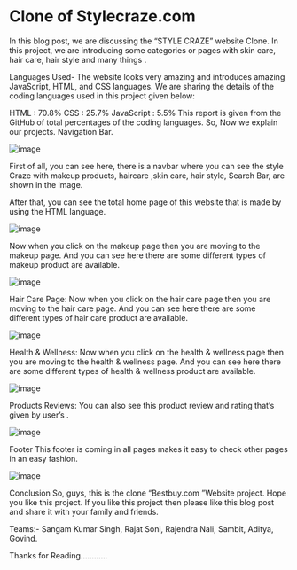 # Clone of Stylecraze.com


In this blog post, we are discussing the “STYLE CRAZE” website Clone. In this project, we are introducing
some categories or pages with skin care, hair care, hair style and many things .

Languages Used-
The website looks very amazing and introduces amazing JavaScript, HTML, and CSS languages. We are sharing the 
details of the coding languages used in this project given below:

HTML : 70.8%
CSS : 25.7%
JavaScript : 5.5%
This report is given from the GitHub of total percentages of the coding languages. So, Now we explain our projects.
Navigation Bar.

![image](https://user-images.githubusercontent.com/99814514/170682589-c939bc8e-142c-484f-91ec-356bce5380c1.png)


First of all, you can see here, there is a navbar where you can see the style Craze with makeup products, 
haircare ,skin care, hair style, Search Bar, are shown in the image.

After that, you can see the total home page of this website that is made by using the HTML language.

![image](https://user-images.githubusercontent.com/99814514/170682624-422c2e2f-b277-435f-b884-aad005d97b93.png)


Now when you click on the makeup page then you are moving to the makeup page. And you can see here there are some
different types of makeup product are available.

![image](https://user-images.githubusercontent.com/99814514/170682723-3f18da1d-183f-4979-af92-2ff6011e7ad8.png)


Hair Care Page: Now when you click on the hair care page then you are moving to the hair care page. And you can 
see here there are some different types of hair care product are available.

![image](https://user-images.githubusercontent.com/99814514/170682759-d98d1b29-5f7d-48b0-b719-d17aeec3844c.png)


Health & Wellness: Now when you click on the health & wellness page then you are moving to the health & wellness 
page. And you can see here there are some different types of health & wellness product are available.

![image](https://user-images.githubusercontent.com/99814514/170682775-eb598c83-21e9-4e7a-8859-a67b7747d376.png)


Products Reviews: You can also see this product review and rating that’s given by user’s .

![image](https://user-images.githubusercontent.com/99814514/170682812-ff0de64a-03a3-4764-9a51-9e91ca753fd8.png)


Footer
This footer is coming in all pages makes it easy to check other pages in an easy fashion.

![image](https://user-images.githubusercontent.com/99814514/170682850-03bae510-1f59-47fa-9f95-609f766063cb.png)


Conclusion
So, guys, this is the clone “Bestbuy.com ”Website project. Hope you like this project. If you like this project then
please like this blog post and share it with your family and friends.

Teams:-
Sangam Kumar Singh,
Rajat Soni,
Rajendra Nali,
Sambit,
Aditya,
Govind.

Thanks for Reading............
